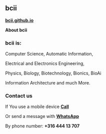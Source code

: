 ## <strong>bcii</strong>
<a href="https://bcii.github.io/"><strong>bcii.github.io</strong></a>
  
<strong>About bcii</strong>

### <strong>bcii is:</strong>

Computer Science, Automatic Information,

Electrical and Electronics Engineering,

Physics, Biology, Biotechnology, Bionics, BioAi

Information Architecture and much More.

### <strong>Contact us</strong>
If You use a mobile device <a href="tel:31644413707"><strong>Call</strong></a>

Or send a message with <a href="https://wa.me/31644413707" target="_blank" rel="noopener"><strong>WhatsApp</strong></a>

By phone number: <strong>+316 444 13 707</strong>
